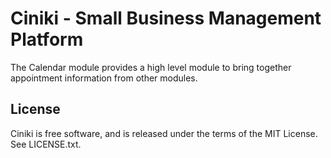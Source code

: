 Ciniki - Small Business Management Platform
===========================================

The Calendar module provides a high level module to bring together appointment information from other modules.

License
-------
Ciniki is free software, and is released under the terms of the MIT License. See LICENSE.txt.

